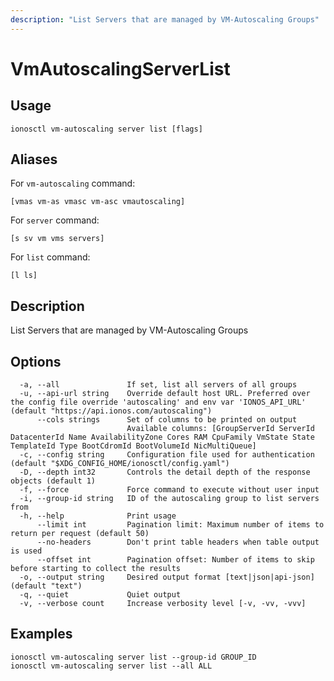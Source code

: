 ```yaml
---
description: "List Servers that are managed by VM-Autoscaling Groups"
---
```


# VmAutoscalingServerList

## Usage

```text
ionosctl vm-autoscaling server list [flags]
```

## Aliases

For `vm-autoscaling` command:

```text
[vmas vm-as vmasc vm-asc vmautoscaling]
```

For `server` command:

```text
[s sv vm vms servers]
```

For `list` command:

```text
[l ls]
```

## Description

List Servers that are managed by VM-Autoscaling Groups

## Options

```text
  -a, --all               If set, list all servers of all groups
  -u, --api-url string    Override default host URL. Preferred over the config file override 'autoscaling' and env var 'IONOS_API_URL' (default "https://api.ionos.com/autoscaling")
      --cols strings      Set of columns to be printed on output 
                          Available columns: [GroupServerId ServerId DatacenterId Name AvailabilityZone Cores RAM CpuFamily VmState State TemplateId Type BootCdromId BootVolumeId NicMultiQueue]
  -c, --config string     Configuration file used for authentication (default "$XDG_CONFIG_HOME/ionosctl/config.yaml")
  -D, --depth int32       Controls the detail depth of the response objects (default 1)
  -f, --force             Force command to execute without user input
  -i, --group-id string   ID of the autoscaling group to list servers from
  -h, --help              Print usage
      --limit int         Pagination limit: Maximum number of items to return per request (default 50)
      --no-headers        Don't print table headers when table output is used
      --offset int        Pagination offset: Number of items to skip before starting to collect the results
  -o, --output string     Desired output format [text|json|api-json] (default "text")
  -q, --quiet             Quiet output
  -v, --verbose count     Increase verbosity level [-v, -vv, -vvv]
```

## Examples

```text
ionosctl vm-autoscaling server list --group-id GROUP_ID
ionosctl vm-autoscaling server list --all ALL
```

